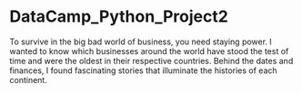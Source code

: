 # DataCamp_Python_Project2

To survive in the big bad world of business, you need staying power. I wanted to know which businesses around the world have stood the test of time and were the oldest in their respective countries. Behind the dates and finances, I found fascinating stories that illuminate the histories of each continent.
